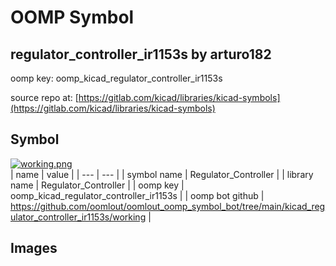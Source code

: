 # OOMP Symbol  
## regulator_controller_ir1153s  by arturo182  
  
oomp key: oomp_kicad_regulator_controller_ir1153s  
  
source repo at: [https://gitlab.com/kicad/libraries/kicad-symbols](https://gitlab.com/kicad/libraries/kicad-symbols)  
## Symbol  
  
[![working.png](working_600.png)](working.png)  
| name | value | 
| --- | --- | 
| symbol name | Regulator_Controller | 
| library name | Regulator_Controller | 
| oomp key | oomp_kicad_regulator_controller_ir1153s | 
| oomp bot github | https://github.com/oomlout/oomlout_oomp_symbol_bot/tree/main/kicad_regulator_controller_ir1153s/working | 
## Images  
